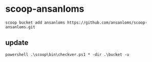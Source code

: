 # scoop-ansanloms

```
scoop bucket add ansanloms https://github.com/ansanloms/scoop-ansanloms.git
```

## update

```
powershell .\scoop\bin\checkver.ps1 * -dir .\bucket -u
```
